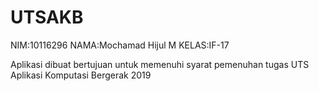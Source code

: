 # UTSAKB

NIM:10116296
NAMA:Mochamad Hijul M
KELAS:IF-17

Aplikasi dibuat bertujuan untuk memenuhi syarat pemenuhan tugas UTS Aplikasi Komputasi Bergerak 2019
